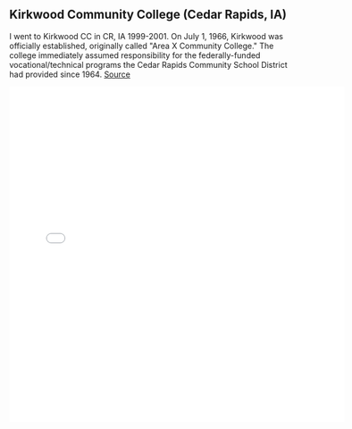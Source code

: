 ## Kirkwood Community College (Cedar Rapids, IA)

I went to Kirkwood CC in CR, IA 1999-2001. On July 1, 1966, Kirkwood was officially established, originally called "Area X Community College." The college immediately assumed responsibility for the federally-funded vocational/technical programs the Cedar Rapids Community School District had provided since 1964. [Source](https://creditcatalog.kirkwood.edu/kirkwood-history-accreditation/#:~:text=On%20July%201%2C%201966%2C%20Kirkwood,District%20had%20provided%20since%201964.)



<embed type="text/html" src="cr.html" width="600" height="600">
